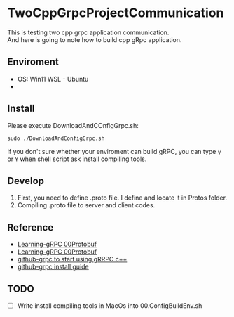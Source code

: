 # TwoCppGrpcProjectCommunication
<p>
This is testing two cpp grpc application communication.</br>
And here is going to note how to build cpp gRpc application.
</p>

## Enviroment
* OS: Win11 WSL - Ubuntu 
* 

## Install
Please execute DownloadAndCOnfigGrpc.sh:
```
sudo ./DownloadAndConfigGrpc.sh
```
If you don't sure whether your enviroment can build gRPC, you can type `y` or `Y` when shell script ask install compiling tools.

## Develop
1. First, you need to define .proto file. I define and locate it in Protos folder.
2. Compiling .proto file to server and client codes.

## Reference
* [Learning-gRPC 00Protobuf]("https://kevinbird61.github.io/grpc-practice/" "learning gRpc about protobuf")
* [Learning-gRPC 00Protobuf]("https://kevinbird61.github.io/grpc-practice/" "learning gRpc HelloWorld tutorial")
* [github-grpc to start using gRRPC c++]("https://github.com/grpc/grpc/tree/master/src/cpp" "grpc official tutorial")
* [github-grpc install guide]("https://github.com/grpc/grpc/blob/master/BUILDING.md" "gRPC install guide")

## TODO
- [ ] Write install compiling tools in MacOs into 00.ConfigBuildEnv.sh